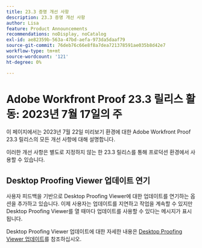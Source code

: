 ```yaml
---
title: 23.3 증명 개선 사항
description: 23.3 증명 개선 사항
author: Lisa
feature: Product Announcements
recommendations: noDisplay, noCatalog
exl-id: ae82359b-563a-47bd-aefa-973da5daaf79
source-git-commit: 76deb76c66e8f8a7dea721378591ae035b8d42e7
workflow-type: tm+mt
source-wordcount: '121'
ht-degree: 0%

---
```


# Adobe Workfront Proof 23.3 릴리스 활동: 2023년 7월 17일의 주

이 페이지에서는 2023년 7월 22일 미리보기 환경에 대한 Adobe Workfront Proof 23.3 릴리스의 모든 개선 사항에 대해 설명합니다.

이러한 개선 사항은 별도로 지정하지 않는 한 23.3 릴리스를 통해 프로덕션 환경에서 사용할 수 있습니다.

## Desktop Proofing Viewer 업데이트 연기

사용자 피드백을 기반으로 Desktop Proofing Viewer에 대한 업데이트를 연기하는 옵션을 추가하고 있습니다. 이제 사용자는 업데이트를 지연하고 작업을 계속할 수 있지만 Desktop Proofing Viewer를 열 때마다 업데이트를 사용할 수 있다는 메시지가 표시됩니다.

Desktop Proofing Viewer 업데이트에 대한 자세한 내용은 [Desktop Proofing Viewer 업데이트](/help/quicksilver/review-and-approve-work/proofing/use-the-desktop-proofing-viewer/update-the-desktop-proofing-viewer.md)를 참조하십시오.
